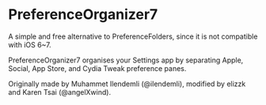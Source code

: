PreferenceOrganizer7
===================

A simple and free alternative to PreferenceFolders, since it is not compatible with iOS 6~7.

PreferenceOrganizer7 organises your Settings app by separating Apple, Social, App Store, and Cydia Tweak preference panes.

Originally made by Muhammet Ilendemli (@ilendemli), modified by elizzk and Karen Tsai (@angelXwind).